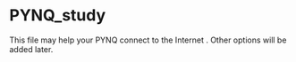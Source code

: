 # PYNQ_study
This file may help your PYNQ connect to the Internet . Other options will be added later.
